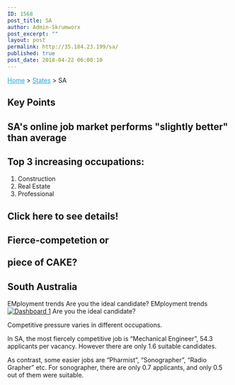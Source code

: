 ```yaml
---
ID: 1568
post_title: SA
author: Admin-Skrumworx
post_excerpt: ""
layout: post
permalink: http://35.184.23.199/sa/
published: true
post_date: 2018-04-22 06:00:10
---
```

<p><a style="color: #1da7e2;" href="http://letsettle.net.au/">Home</a> &gt; <a style="color: #1da7e2;" href="http://letsettle.net.au/states/">States</a> &gt; SA</p>		
			<h2>Key Points</h2>		
			<h2>SA's online job market performs "slightly better" than average</h2>		
			<h2>Top 3 increasing occupations:</h2>		
		<ol><li>Construction</li><li style="text-align: left;">Real Estate</li><li style="text-align: left;">Professional</li></ol>		
			<h2>Click here to see details!</h2>		
			<h2>Fierce-competetion or<br><br>piece of CAKE?</h2>		
			<h2>South Australia</h2>		
									EMployment trends
									Are you the ideal candidate?
									EMployment trends
					<noscript><a href='#'><img alt='Dashboard 1 ' src='https:&#47;&#47;public.tableau.com&#47;static&#47;images&#47;st&#47;state_sa2&#47;Dashboard1&#47;1_rss.png' style='border: none' /></a></noscript><object class='tableauViz'  style='display:none;'><param name='host_url' value='https%3A%2F%2Fpublic.tableau.com%2F' /> <param name='embed_code_version' value='3' /> <param name='site_root' value='' /><param name='name' value='state_sa2&#47;Dashboard1' /><param name='tabs' value='no' /><param name='toolbar' value='yes' /><param name='static_image' value='https:&#47;&#47;public.tableau.com&#47;static&#47;images&#47;st&#47;state_sa2&#47;Dashboard1&#47;1.png' /> <param name='animate_transition' value='yes' /><param name='display_static_image' value='yes' /><param name='display_spinner' value='yes' /><param name='display_overlay' value='yes' /><param name='display_count' value='yes' /></object>                
									Are you the ideal candidate?
					<p>Competitive pressure varies in different occupations.</p><p>In SA, the most fiercely competitive job is &#8220;Mechanical Engineer&#8221;, 54.3 applicants per vacancy. However there are only 1.6 suitable candidates.</p><p>As contrast, some easier jobs are &#8220;Pharmist&#8221;, &#8220;Sonographer&#8221;, &#8220;Radio Grapher&#8221; etc. For sonographer, there are only 0.7 applicants, and only 0.5 out of them were suitable.</p>